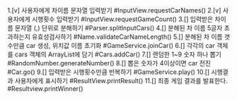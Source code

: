 1.[v] 사용자에게 차이름 문자열 입력받기 #InputView.requestCarNames()
2.[v] 사용자에게 시행횟수 입력받기 #InputView.requestGameCount()
3.[] 입력받은 차이름 문자열 (,) 단위로 분해하기 #Parser.splitInputCars()
4.[] 분해된 차 이름 5글자 초과하는지 유효성검사하기 #Name.validateCarNameLength()
5.[] 분해된 차 이름 갯수만큼 car 생성, 위치값 이름 초기화 #GameService.joinCar()
6.[] 각각의 car 객체를 cars 객체의 ArrayList에 담기 #Cars.addCar()
7.[] 랜덤한 1~9 숫자 하나 뽑기 #RandomNumber.generateNumber()
8.[] 뽑은 숫자가 4이상이면 car 전진 #Car.go()
9.[] 입력받은 시행횟수만큼 반복하기 #GameService.play()
10.[] 시행결과 사용자에게 표시하기 #ResultView.printResult()
11.[] 최종 게임 결과를 발표한다. #Resultview.printWinner()